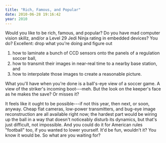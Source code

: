 ```yaml
---
title: "Rich, Famous, and Popular"
date: 2010-06-28 19:16:42
year: 2010
---
```

Would you like to be rich, famous, and popular?  Do you have mad computer vision skillz, and/or a Level 29 Jedi Ninja rating in embedded devices?  You do?  Excellent: drop what you're doing and figure out
<ol>
	<li>how to laminate a bunch of CCD sensors onto the panels of a regulation soccer ball,</li>
	<li>how to transmit their images in near-real time to a nearby base station, and</li>
	<li>how to interpolate those images to create a reasonable picture.</li>
</ol>
What you'll have when you're done is a ball's-eye view of a soccer game. A view of the striker's incoming boot---meh. But the look on the keeper's face as he makes the save? Or misses it?

It feels like it ought to be possible---if not this year, then next, or soon, anyway. Cheap flat cameras, low-power transmitters, and bug-eye image reconstruction are all available right now; the hardest part would be wiring up the ball in a way that doesn't noticeably disturb its dynamics, but that's just difficult, not impossible.  And you could do it for American rules "football" too, if you wanted to lower yourself.  It'd be fun, wouldn't it? You know it would be. So what are you waiting for?
